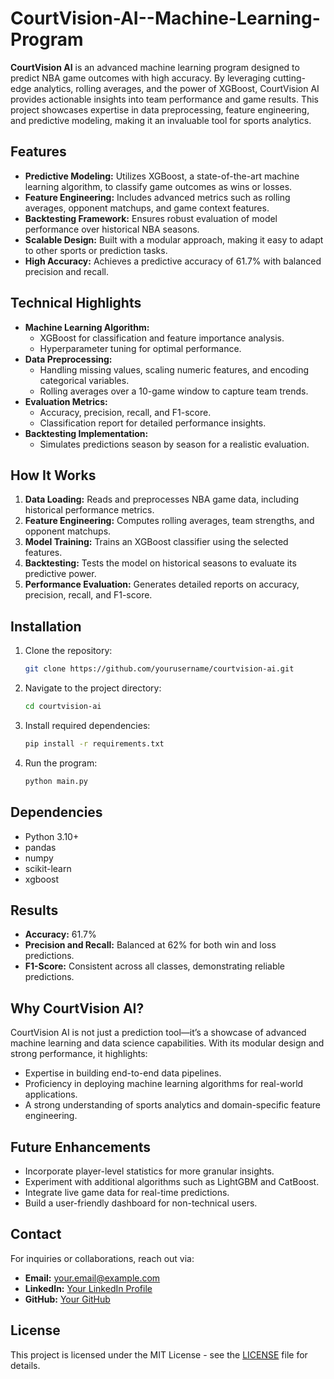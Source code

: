 # CourtVision-AI--Machine-Learning-Program

**CourtVision AI** is an advanced machine learning program designed to predict NBA game outcomes with high accuracy. By leveraging cutting-edge analytics, rolling averages, and the power of XGBoost, CourtVision AI provides actionable insights into team performance and game results. This project showcases expertise in data preprocessing, feature engineering, and predictive modeling, making it an invaluable tool for sports analytics.

## Features
- **Predictive Modeling:** Utilizes XGBoost, a state-of-the-art machine learning algorithm, to classify game outcomes as wins or losses.
- **Feature Engineering:** Includes advanced metrics such as rolling averages, opponent matchups, and game context features.
- **Backtesting Framework:** Ensures robust evaluation of model performance over historical NBA seasons.
- **Scalable Design:** Built with a modular approach, making it easy to adapt to other sports or prediction tasks.
- **High Accuracy:** Achieves a predictive accuracy of 61.7% with balanced precision and recall.

## Technical Highlights
- **Machine Learning Algorithm:**
  - XGBoost for classification and feature importance analysis.
  - Hyperparameter tuning for optimal performance.
- **Data Preprocessing:**
  - Handling missing values, scaling numeric features, and encoding categorical variables.
  - Rolling averages over a 10-game window to capture team trends.
- **Evaluation Metrics:**
  - Accuracy, precision, recall, and F1-score.
  - Classification report for detailed performance insights.
- **Backtesting Implementation:**
  - Simulates predictions season by season for a realistic evaluation.

## How It Works
1. **Data Loading:** Reads and preprocesses NBA game data, including historical performance metrics.
2. **Feature Engineering:** Computes rolling averages, team strengths, and opponent matchups.
3. **Model Training:** Trains an XGBoost classifier using the selected features.
4. **Backtesting:** Tests the model on historical seasons to evaluate its predictive power.
5. **Performance Evaluation:** Generates detailed reports on accuracy, precision, recall, and F1-score.

## Installation
1. Clone the repository:
   ```bash
   git clone https://github.com/yourusername/courtvision-ai.git
   ```
2. Navigate to the project directory:
   ```bash
   cd courtvision-ai
   ```
3. Install required dependencies:
   ```bash
   pip install -r requirements.txt
   ```
4. Run the program:
   ```bash
   python main.py
   ```

## Dependencies
- Python 3.10+
- pandas
- numpy
- scikit-learn
- xgboost

## Results
- **Accuracy:** 61.7%
- **Precision and Recall:** Balanced at 62% for both win and loss predictions.
- **F1-Score:** Consistent across all classes, demonstrating reliable predictions.

## Why CourtVision AI?
CourtVision AI is not just a prediction tool—it’s a showcase of advanced machine learning and data science capabilities. With its modular design and strong performance, it highlights:
- Expertise in building end-to-end data pipelines.
- Proficiency in deploying machine learning algorithms for real-world applications.
- A strong understanding of sports analytics and domain-specific feature engineering.

## Future Enhancements
- Incorporate player-level statistics for more granular insights.
- Experiment with additional algorithms such as LightGBM and CatBoost.
- Integrate live game data for real-time predictions.
- Build a user-friendly dashboard for non-technical users.

## Contact
For inquiries or collaborations, reach out via:
- **Email:** your.email@example.com
- **LinkedIn:** [Your LinkedIn Profile](https://linkedin.com/in/yourprofile)
- **GitHub:** [Your GitHub](https://github.com/yourusername)

## License
This project is licensed under the MIT License - see the [LICENSE](LICENSE) file for details.
